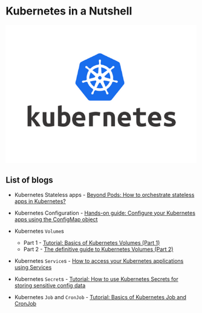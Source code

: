 # Kubernetes in a Nutshell

![](k8s.png)

## List of blogs

- Kubernetes Stateless apps - [Beyond Pods: How to orchestrate stateless apps in Kubernetes?](https://dev.to/itnext/stateless-apps-in-kubernetes-beyond-pods-4p52)

- Kubernetes Configuration - [Hands-on guide: Configure your Kubernetes apps using the ConfigMap object](https://dev.to/itnext/hands-on-guide-configure-your-kubernetes-apps-using-the-configmap-object-44gj)

- Kubernetes `Volume`s
    - Part 1 - [Tutorial: Basics of Kubernetes Volumes (Part 1)](https://dev.to/itnext/tutorial-basics-of-kubernetes-volumes-part-1-jhm)
    - Part 2 - [The definitive guide to Kubernetes Volumes (Part 2)](https://dev.to/azure/the-definitive-guide-to-kubernetes-volumes-part-2-31c0)

- Kubernetes `Service`s - [How to access your Kubernetes applications using Services](https://dev.to/azure/how-to-access-your-kubernetes-applications-using-services-5626)

- Kubernetes `Secret`s - [Tutorial: How to use Kubernetes Secrets for storing sensitive config data](https://dev.to/itnext/tutorial-how-to-use-kubernetes-secrets-for-storing-sensitive-config-data-3dl5)

- Kubernetes `Job` and `CronJob` - [Tutorial: Basics of Kubernetes Job and CronJob](https://dev.to/itnext/tutorial-basics-of-kubernetes-job-and-cronjob-5c9p)